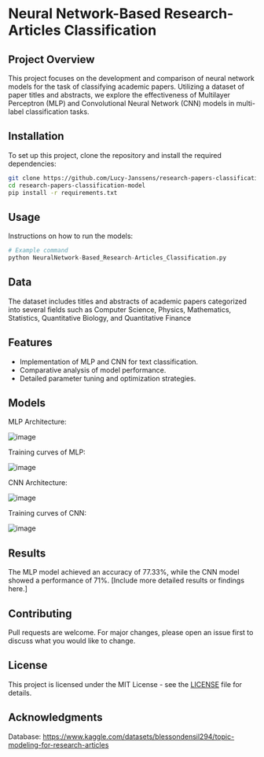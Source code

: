 # Neural Network-Based Research-Articles Classification

## Project Overview

This project focuses on the development and comparison of neural network models for the task of classifying academic papers. Utilizing a dataset of paper titles and abstracts, we explore the effectiveness of Multilayer Perceptron (MLP) and Convolutional Neural Network (CNN) models in multi-label classification tasks.

## Installation

To set up this project, clone the repository and install the required dependencies:

```bash
git clone https://github.com/Lucy-Janssens/research-papers-classification-model.git
cd research-papers-classification-model
pip install -r requirements.txt
```

## Usage

Instructions on how to run the models:

```python
# Example command
python NeuralNetwork-Based_Research-Articles_Classification.py
```

## Data

The dataset includes titles and abstracts of academic papers categorized into several fields such as Computer Science, Physics, Mathematics, Statistics, Quantitative Biology, and Quantitative Finance

## Features

- Implementation of MLP and CNN for text classification.
- Comparative analysis of model performance.
- Detailed parameter tuning and optimization strategies.

## Models

MLP Architecture:

![image](https://github.com/Lucy-Janssens/research-papers-classification-model/assets/72011476/0f08c04b-c27d-42b0-b864-421eee6c6e93)

Training curves of MLP:

![image](https://github.com/Lucy-Janssens/research-papers-classification-model/assets/72011476/746721e2-44ff-449a-9041-f72b37501b8f)


CNN Architecture: 

![image](https://github.com/Lucy-Janssens/research-papers-classification-model/assets/72011476/65c975cf-9be7-4103-a443-5850121deed0)

Training curves of CNN:

![image](https://github.com/Lucy-Janssens/research-papers-classification-model/assets/72011476/d0245568-0498-45c5-b39c-f28e2488ac40)


## Results

The MLP model achieved an accuracy of 77.33%, while the CNN model showed a performance of 71%. [Include more detailed results or findings here.]

## Contributing

Pull requests are welcome. For major changes, please open an issue first to discuss what you would like to change.

## License

This project is licensed under the MIT License - see the [LICENSE](LICENSE) file for details.

## Acknowledgments

Database:
https://www.kaggle.com/datasets/blessondensil294/topic-modeling-for-research-articles
